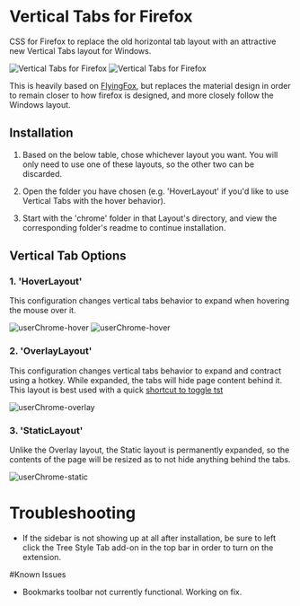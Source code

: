 # Vertical Tabs for Firefox
CSS for Firefox to replace the old horizontal tab layout with an attractive new Vertical Tabs layout for Windows.

![Vertical Tabs for Firefox](https://github.com/astroryan12/VerticalTabs/blob/main/imgs/layout-hover1.png)
![Vertical Tabs for Firefox](https://github.com/astroryan12/VerticalTabs/blob/main/imgs/layout-hover.png)

This is heavily based on [FlyingFox](https://github.com/akshat46/FlyingFox), but replaces the material design in order to remain closer to how firefox is designed, and more closely follow the Windows layout.


## Installation

1. Based on the below table, chose whichever layout you want. You will only need to use one of these layouts, so the other two can be discarded.

2. Open the folder you have chosen (e.g. 'HoverLayout' if you'd like to use Vertical Tabs with the hover behavior).

3. Start with the 'chrome' folder in that Layout's directory, and view the corresponding folder's readme to continue installation.


## Vertical Tab Options

### 1. 'HoverLayout'

This configuration changes vertical tabs behavior to expand when hovering the mouse over it.

![userChrome-hover](https://github.com/astroryan12/VerticalTabs/blob/main/imgs/layout-hover.png)
![userChrome-hover](https://github.com/astroryan12/VerticalTabs/blob/main/imgs/layout-hover1.png)

### 2. 'OverlayLayout'

This configuration changes vertical tabs behavior to expand and contract using a hotkey. While expanded, the tabs will hide page content behind it. This layout is best used with a quick [shortcut to toggle tst](https://support.mozilla.org/en-US/kb/manage-extension-shortcuts-firefox)

![userChrome-overlay](https://github.com/astroryan12/VerticalTabs/blob/main/imgs/layout-overlay.png)

### 3. 'StaticLayout'

Unlike the Overlay layout, the Static layout is permanently expanded, so the contents of the page will be resized as to not hide anything behind the tabs.

![userChrome-static](https://github.com/astroryan12/VerticalTabs/blob/main/imgs/layout-static.png)

# Troubleshooting

- If the sidebar is not showing up at all after installation, be sure to left click the Tree Style Tab add-on in the top bar in order to turn on the extension.

#Known Issues

- Bookmarks toolbar not currently functional. Working on fix.

